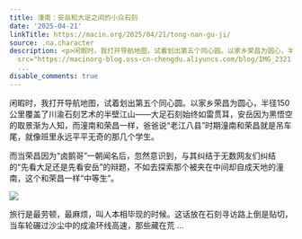 ```yaml
---
title: 潼南：安岳和大足之间的小众石刻
date: '2025-04-21'
linkTitle: https://macin.org/2025/04/21/tong-nan-gu-ji/
source: .na.character
description: <p>闲暇时，我打开导航地图，试着划出第五个同心圆。以家乡荣昌为圆心，半径150公里覆盖了川渝石刻艺术的半壁江山——大足石刻始终如雷贯耳，安岳因为黑悟空的取景渐为人知，而潼南和荣昌一样，爸爸说“老江八县”时期潼南和荣昌就是吊车尾，就像班里永远平平无奇的那几个学生。</p><p>而当荣昌因为“卤鹅哥”一朝闻名后，忽然意识到，与其纠结于无数网友们纠结的“先看大足还是先看安岳”的辩题，不如去探索那个被夹在中间却自成天地的潼南，这个和荣昌一样“中等生”。</p><p><img
  src="https://macinorg-blog.oss-cn-chengdu.aliyuncs.com/blog/IMG_2321.webp?x-oss-process=style/wechat-mp"></p><p>旅行是最劳顿，最麻烦，叫人本相毕现的时候。这话放在石刻寻访路上倒是贴切，当车轮碾过沙尘中的成渝环线高速，那些藏在荒
  ...
disable_comments: true
---
```

<p>闲暇时，我打开导航地图，试着划出第五个同心圆。以家乡荣昌为圆心，半径150公里覆盖了川渝石刻艺术的半壁江山——大足石刻始终如雷贯耳，安岳因为黑悟空的取景渐为人知，而潼南和荣昌一样，爸爸说“老江八县”时期潼南和荣昌就是吊车尾，就像班里永远平平无奇的那几个学生。</p><p>而当荣昌因为“卤鹅哥”一朝闻名后，忽然意识到，与其纠结于无数网友们纠结的“先看大足还是先看安岳”的辩题，不如去探索那个被夹在中间却自成天地的潼南，这个和荣昌一样“中等生”。</p><p><img src="https://macinorg-blog.oss-cn-chengdu.aliyuncs.com/blog/IMG_2321.webp?x-oss-process=style/wechat-mp"></p><p>旅行是最劳顿，最麻烦，叫人本相毕现的时候。这话放在石刻寻访路上倒是贴切，当车轮碾过沙尘中的成渝环线高速，那些藏在荒 ...
